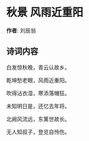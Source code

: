 # 秋景 风雨近重阳

**作者**: 刘辰翁

## 诗词内容

白发惊秋晚，青云认故乡。

乾坤愁老眼，风雨近重阳。

吹得沾衣湿，寒添落帽狂。

未知明日是，还忆去年将。

北阙风流远，东篱世故长。

无人知叔子，登览自怜伤。

